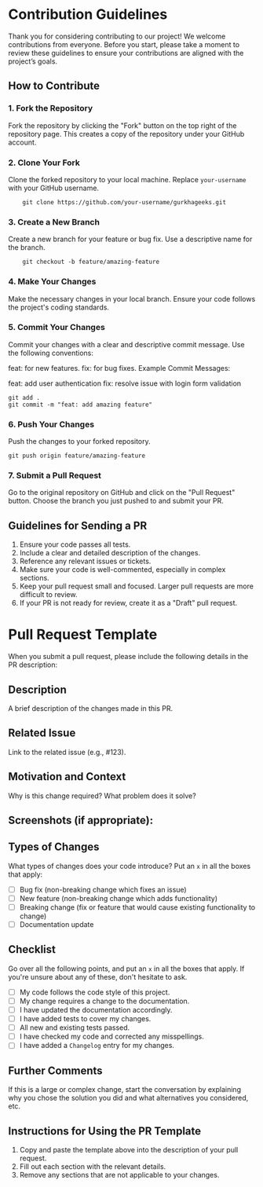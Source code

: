 # Contribution Guidelines

Thank you for considering contributing to our project! We welcome contributions from everyone. Before you start, please take a moment to review these guidelines to ensure your contributions are aligned with the project’s goals.

## How to Contribute

### 1. Fork the Repository
Fork the repository by clicking the "Fork" button on the top right of the repository page. This creates a copy of the repository under your GitHub account.

### 2. Clone Your Fork
Clone the forked repository to your local machine. Replace `your-username` with your GitHub username.


        git clone https://github.com/your-username/gurkhageeks.git


### 3. Create a New Branch
Create a new branch for your feature or bug fix. Use a descriptive name for the branch.
    

        git checkout -b feature/amazing-feature

### 4. Make Your Changes
Make the necessary changes in your local branch. Ensure your code follows the project's coding standards.

### 5. Commit Your Changes
Commit your changes with a clear and descriptive commit message. Use the following conventions:

feat: for new features.
fix: for bug fixes.
Example Commit Messages:

feat: add user authentication
fix: resolve issue with login form validation


    git add .
    git commit -m "feat: add amazing feature"


### 6. Push Your Changes
Push the changes to your forked repository.


    git push origin feature/amazing-feature

### 7. Submit a Pull Request
Go to the original repository on GitHub and click on the "Pull Request" button. Choose the branch you just pushed to and submit your PR.

    
## Guidelines for Sending a PR
1. Ensure your code passes all tests.
2. Include a clear and detailed description of the changes.
3. Reference any relevant issues or tickets.
4. Make sure your code is well-commented, especially in complex sections.
5. Keep your pull request small and focused. Larger pull requests are more difficult to review.
6. If your PR is not ready for review, create it as a "Draft" pull request.


# Pull Request Template
When you submit a pull request, please include the following details in the PR description:

## Description
A brief description of the changes made in this PR.

## Related Issue
Link to the related issue (e.g., #123).

## Motivation and Context
Why is this change required? What problem does it solve?

## Screenshots (if appropriate):

## Types of Changes
What types of changes does your code introduce? Put an `x` in all the boxes that apply:
- [ ] Bug fix (non-breaking change which fixes an issue)
- [ ] New feature (non-breaking change which adds functionality)
- [ ] Breaking change (fix or feature that would cause existing functionality to change)
- [ ] Documentation update

## Checklist
Go over all the following points, and put an `x` in all the boxes that apply. If you're unsure about any of these, don't hesitate to ask.
- [ ] My code follows the code style of this project.
- [ ] My change requires a change to the documentation.
- [ ] I have updated the documentation accordingly.
- [ ] I have added tests to cover my changes.
- [ ] All new and existing tests passed.
- [ ] I have checked my code and corrected any misspellings.
- [ ] I have added a `Changelog` entry for my changes.

## Further Comments
If this is a large or complex change, start the conversation by explaining why you chose the solution you did and what alternatives you considered, etc.

## Instructions for Using the PR Template
1. Copy and paste the template above into the description of your pull request.
2. Fill out each section with the relevant details.
3. Remove any sections that are not applicable to your changes.




